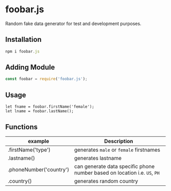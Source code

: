 # foobar.js
Random fake data generator for test and development purposes.

## Installation
```javascript
npm i foobar.js
```

## Adding Module
```javascript
const foobar = require('foobar.js');
```
## Usage
```javscript
let fname = foobar.firstName('female');
let lname = foobar.lastName();
```

## Functions
|example           |Description|
|------------------|-----------|
|.firstName('type')|generates ```male``` or ```female``` firstnames|
|.lastname()       |generates lastname|
|.phoneNumber('country')    | can generate data specific phone number based on location i.e. ```US```, ```PH```|
|.country()|generates random country|
